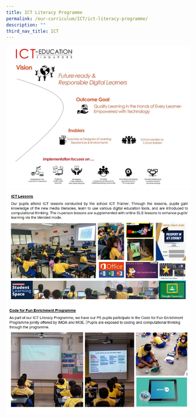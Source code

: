 ```yaml
---
title: ICT Literacy Programme
permalink: /our-curriculum/ICT/ict-literacy-programme/
description: ""
third_nav_title: ICT
---
```

![](/images/Capture.png)
![](/images/Capture2.png)
![](/images/Capture3.png)